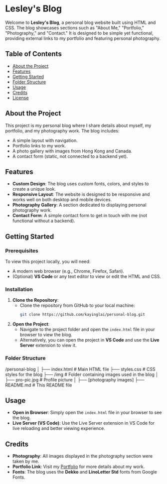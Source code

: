 # Lesley's Blog

Welcome to **Lesley's Blog**, a personal blog website built using HTML and CSS. The blog showcases sections such as "About Me," "Portfolio," "Photography," and "Contact." It is designed to be simple yet functional, providing external links to my portfolio and featuring personal photography.

## Table of Contents
- [About the Project](#about-the-project)
- [Features](#features)
- [Getting Started](#getting-started)
- [Folder Structure](#folder-structure)
- [Usage](#usage)
- [Credits](#credits)
- [License](#license)

## About the Project

This project is my personal blog where I share details about myself, my portfolio, and my photography work. The blog includes:
- A simple layout with navigation.
- Portfolio links to my work.
- A photo gallery with images from Hong Kong and Canada.
- A contact form (static, not connected to a backend yet).

## Features
- **Custom Design**: The blog uses custom fonts, colors, and styles to create a unique look.
- **Responsive Layout**: The website is designed to be responsive and works well on both desktop and mobile devices.
- **Photography Gallery**: A section dedicated to displaying personal photography work.
- **Contact Form**: A simple contact form to get in touch with me (not functional without a backend).
  
## Getting Started

### Prerequisites
To view this project locally, you will need:
- A modern web browser (e.g., Chrome, Firefox, Safari).
- (Optional) **VS Code** or any text editor to view or edit the HTML and CSS.

### Installation
1. **Clone the Repository**:
   - Clone the repository from GitHub to your local machine:
     ```bash
     git clone https://github.com/kayinglai/personal-blog.git
     ```
2. **Open the Project**:
   - Navigate to the project folder and open the `index.html` file in your browser to view the blog.
   - Alternatively, you can open the project in **VS Code** and use the **Live Server** extension to view it.

### Folder Structure
/personal-blog │ 
├── index.html # Main HTML file 
├── styles.css # CSS styles for the blog 
├── /img # Folder containing images used in the blog 
│ ├── pro-pic.jpg # Profile picture 
│ ├── [photography images] 
├── README.md # This README file


## Usage

- **Open in Browser**: Simply open the `index.html` file in your browser to see the blog.
- **Live Server (VS Code)**: Use the Live Server extension in VS Code for live reloading and better viewing experience.

## Credits

- **Photography**: All images displayed in the photography section were taken by me.
- **Portfolio Link**: Visit my [Portfolio](https://uxfol.io/00065220) for more details about my work.
- **Fonts**: The blog uses the **Dekko** and **LinoLetter Std** fonts from Google Fonts.


